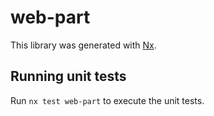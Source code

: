 # web-part

This library was generated with [Nx](https://nx.dev).

## Running unit tests

Run `nx test web-part` to execute the unit tests.

